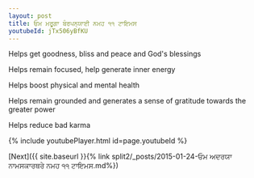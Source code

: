 ```yaml
---
layout: post
title: ਓਮ ਮਰੂਗਾ ਬੰਰਪਨ੍ਯਾਈ ਨਮਹ ੧੧ ਟਾਇਮਸ
youtubeId: jTx506yBfKU
---
```

 
 
Helps get goodness, bliss and peace and God's blessings
 
Helps remain focused, help generate inner energy 
 
Helps boost physical and mental health 
 
Helps remain grounded and generates a sense of gratitude towards the greater power 
 
Helps reduce bad karma
 
 
 
 


{% include youtubePlayer.html id=page.youtubeId %}
 
[Next]({{ site.baseurl }}{% link  split2/_posts/2015-01-24-ਓਮ ਅਦਰਯਾ ਨਾਮਸਕਾਰਥਰੇ ਨਮਹ ੧੧ ਟਾਇਮਸ.md%})
 
